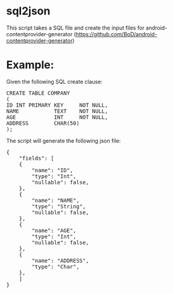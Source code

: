 sql2json
========

This script takes a SQL file and create the input files for android-contentprovider-generator 
(https://github.com/BoD/android-contentprovider-generator) 

Example:
========

Given the following SQL create clause:

<pre>
CREATE TABLE COMPANY
(
ID INT PRIMARY KEY     NOT NULL,
NAME           TEXT    NOT NULL,
AGE            INT     NOT NULL,
ADDRESS        CHAR(50)
);
</pre>

The script will generate the following json file:

<pre>
{
    "fields": [
    {
        "name": "ID",
        "type": "Int",
        "nullable": false,
    },
    {
        "name": "NAME",
        "type": "String",
        "nullable": false,
    },
    {
        "name": "AGE",
        "type": "Int",
        "nullable": false,
    },
    {
        "name": "ADDRESS",
        "type": "Char",
    },
    ]
}
</pre>

